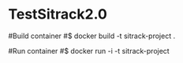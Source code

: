 # TestSitrack2.0

#Build container
#$ docker build -t sitrack-project .


#Run container
#$ docker run -i -t sitrack-project


